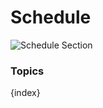 # Schedule

<img class="screenshot" alt="Schedule Section" src="{{docs_base_url}}/assets/img/education/schedule/schedule-section.png">

### Topics

{index}